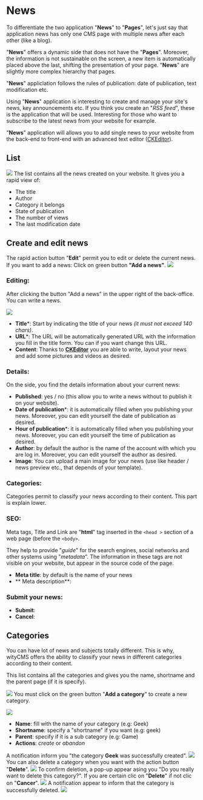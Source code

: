 # News

To differentiate the two application "**News**" to "**Pages**", let's just say that application news has only one CMS page with multiple news after each other (like a blog).

"**News**" offers a dynamic side that does not have the "**Pages**". Moreover, the information is not sustainable on the screen, a new item is automatically placed above the last, shifting the presentation of your page. "**News**" are slightly more complex hierarchy that pages.

"**News**" appliclation follows the rules of publication: date of publication, text modification etc.

Using "**News**" application is interesting to create and manage your site's news, key announcements etc. If you think you create an "*RSS feed*", these is the application that will be used. Interesting for those who want to subscribe to the latest news from your website for example. 

"**News**" application will allows you to add single news to your website from the back-end to front-end with an advanced text editor ([CKEditor](http://docs.ckeditor.com/)).

## List
![](news-01.png)
The list contains all the news created on your website. It gives you a rapid view of: 

* The title 
* Author
* Category it belongs
* State of publication
* The number of views
* The last modification date

## Create and edit news

The rapid action button "**Edit**" permit you to edit or delete the current news. 
If you want to add a news: Click on green button **"Add a news"**.
![](news-02.png)
### Editing:

After clicking the button "Add a news" in the upper right of the back-office. You can write a news.

![](post-news-02.png)

* **Title***: Start by indicating the title of your news *(it must not exceed 140 chars)*.
* **URL***: The URL will be automatically generated URL with the information you fill in the title form. You can if you want change this URL.
* **Content**: Thanks to **[CKEditor](http://docs.ckeditor.com/)** you are able to write, layout your news and add some pictures and videos as desired.

### Details:

On the side, you find the details information about your current news:

* **Published**: yes / no (this allow you to write a news without to publish it on your website).
* **Date of publication***: it is automatically filled when you publishing your news. Moreover, you can edit yourself the date of publication as desired.
*  **Hour of publication***: it is automatically filled when you publishing your news. Moreover, you can edit yourself the time of publication as desired.
* **Author**: by default the author is the name of the account with which you are log in. Moreover, you can edit yourself the author as desired.
* **Image**: You can upload a main image for your news (use like header / news preview etc., that depends of your template).

### Categories:

Categories permit to classify your news according to their content. This part is explain lower.  

### SEO:

Meta tags, Title and Link are "**html**" tag inserted in the ```<head >``` section of a web page (before the ```<body>```. 

They help to provide "*guide*" for the search engines, social networks and other systems using "*metadata*". The information in these tags are not visible on your website, but appear in the source code of the page.

* **Meta title**: by default is the name of your news
* ** Meta description**:

### Submit your news:

* **Submit**:
* **Cancel**:

## Categories

You can have lot of news and subjects totally different. This is why, wityCMS offers the ability to classify your news in different categories according to their content.

This list contains all the categories and gives you the name, shortname and the parent page (if it is specify).

![](news-04.png)
You must click on the green button "**Add a category**" to create a new category.

![](news-05.png)

* **Name**: fill with the name of your category (e.g: Geek)
* **Shortname**: specify a "shortname" if you want (e.g: geek)
* **Parent**: specify if it is a sub category (e.g: Game)
* **Actions**: *create* or *abandon*

A notification inform you "the category **Geek** was successfully created".
![](news-06.png)
You can also delete a category when you want with the action button "**Delete**". 
![](news-07.png)
To confirm deletion, a pop-up appear asing you "Do you really want to delete this category?".
If you are certain clic on "**Delete**" if not clic on "**Cancer**".
![](news-08.png)
A notification appear to inform that the category is successfully deleted.
![](news-09.png)